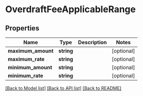 # OverdraftFeeApplicableRange

## Properties
Name | Type | Description | Notes
------------ | ------------- | ------------- | -------------
**maximum_amount** | **string** |  | [optional] 
**maximum_rate** | **string** |  | [optional] 
**minimum_amount** | **string** |  | [optional] 
**minimum_rate** | **string** |  | [optional] 

[[Back to Model list]](../README.md#documentation-for-models) [[Back to API list]](../README.md#documentation-for-api-endpoints) [[Back to README]](../README.md)


